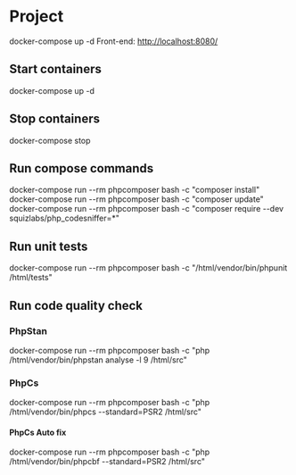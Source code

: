 # Project 

docker-compose up -d
Front-end: <http://localhost:8080/>

## Start containers

docker-compose up -d

## Stop containers

docker-compose stop

## Run compose commands

docker-compose run --rm phpcomposer bash -c "composer install"
docker-compose run --rm phpcomposer bash -c "composer update"
docker-compose run --rm phpcomposer bash -c "composer require --dev squizlabs/php_codesniffer=*"

## Run unit tests

docker-compose run --rm phpcomposer bash -c "/html/vendor/bin/phpunit /html/tests"

## Run code quality check

### PhpStan

docker-compose run --rm phpcomposer bash -c "php /html/vendor/bin/phpstan analyse -l 9 /html/src"

### PhpCs

docker-compose run --rm phpcomposer bash -c "php /html/vendor/bin/phpcs --standard=PSR2 /html/src"

#### PhpCs Auto fix

docker-compose run --rm phpcomposer bash -c "php /html/vendor/bin/phpcbf --standard=PSR2 /html/src"
